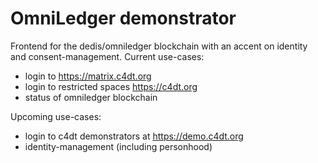 # OmniLedger demonstrator

Frontend for the dedis/omniledger blockchain with an accent on identity and consent-management. Current use-cases:
- login to https://matrix.c4dt.org
- login to restricted spaces https://c4dt.org
- status of omniledger blockchain

Upcoming use-cases:
- login to c4dt demonstrators at https://demo.c4dt.org
- identity-management (including personhood)
